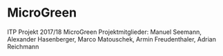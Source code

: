 # MicroGreen
ITP Projekt 2017/18 MicroGreen
Projektmitglieder: Manuel Seemann, Alexander Hasenberger, Marco Matouschek, Armin Freudenthaler, Adrian Reichmann
